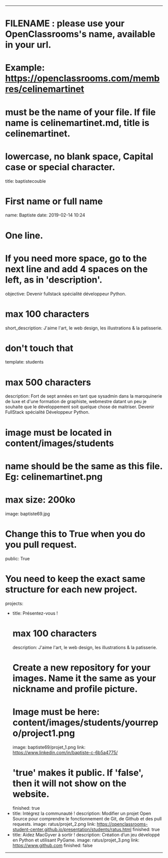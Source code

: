 ---

# FILENAME : please use your OpenClassrooms's name, available in your url.
# Example: https://openclassrooms.com/membres/celinemartinet
# must be the name of your file. If file name is celinemartinet.md, title is celinemartinet.
# lowercase, no blank space, Capital case or special character.
title: baptistecouble


# First name or full name
name: Baptiste
date: 2019-02-14 10:24

# One line.
# If you need more space, go to the next line and add 4 spaces on the left, as in 'description'.
objective: Devenir fullstack spécialité développeur Python.

# max 100 characters
short_description: J'aime l'art, le web design, les illustrations & la patisserie.

# don't touch that
template: students

# max 500 characters
description:
    Fort de sept années en tant que sysadmin dans la maroquinerie de luxe et d'une formation de graphiste,
	webmestre datant un peu je souhaite que le développement soit quelque chose de maitriser. 
	Devenir FullStack spécialité Développeur Python.

# image must be located in content/images/students
# name should be the same as this file. Eg: celinemartinet.png
# max size: 200ko
image: baptiste69.jpg

# Change this to True when you do you pull request.
public: True

# You need to keep the exact same structure for each new project.
projects:
  - title: Présentez-vous !
    # max 100 characters
    description: J'aime l'art, le web design, les illustrations & la patisserie.
    # Create a new repository for your images. Name it the same as your nickname and profile picture.
    # Image must be here: content/images/students/yourrepo/project1.png
    image: baptiste69/projet_1.png
    link: https://www.linkedin.com/in/baptiste-c-6b5a4775/
    # 'true' makes it public. If 'false', then it will not show on the website.
    finished: true
  - title: Intégrez la communauté !
    description: Modifier un projet Open Source pour comprendre le fonctionnement de Git, de Github et des pull requests.
    image: ratus/projet_2.png
    link: https://openclassrooms-student-center.github.io/presentation/students/ratus.html
    finished: true
  - title: Aidez MacGyver à sortir !
    description: Création d’un jeu développé en Python et utilisant PyGame.
    image: ratus/projet_3.png
    link: https://www.github.com
    finished: false
---